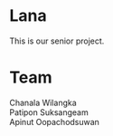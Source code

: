 # Lana
This is our senior project.
# Team
Chanala Wilangka <br />
Patipon Suksangeam <br />
Apinut Oopachodsuwan

